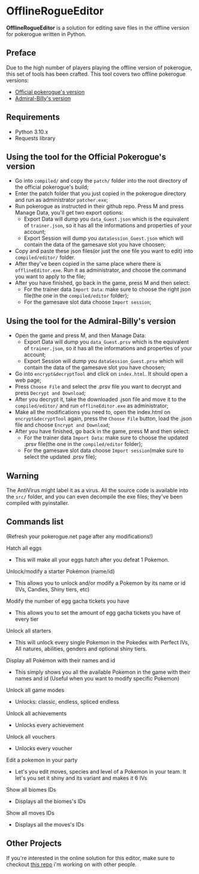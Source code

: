 # OfflineRogueEditor

**OfflineRogueEditor** is a solution for editing save files in the offline version for pokerogue written in Python.

## Preface

Due to the high number of players playing the offline version of pokerogue, this set of tools has been crafted. This tool covers two offline pokerogue versions:
- [Official pokerogue's version](https://github.com/pagefaultgames/pokerogue)
- [Admiral-Billy's version](https://github.com/Admiral-Billy/Pokerogue-App)

## Requirements

- Python 3.10.x
- Requests library

## Using the tool for the Official Pokerogue's version 

- Go into `compiled/` and copy the `patch/` folder into the root directory of the official pokerogue's build;
- Enter the patch folder that you just copied in the pokerogue directory and run as administrator `patcher.exe`;
- Run pokerogue as instructed in their github repo. Press M and press Manage Data, you'll get two export options:
    - Export Data will dump you `data_Guest.json` which is the equivalent of `trainer.json`, so it has all the informations and properties of your account;
    - Export Session will dump you `dataSession_Guest.json` which will contain the data of the gamesave slot you have choosen;
- Copy and paste these json files(or just the one file you want to edit) into `compiled/editor/` folder.
- After they've been copied in the same place where there is `offlineEditor.exe`. Run it as administrator, and choose the command you want to apply to the file;
- After you have finished, go back in the game, press M and then select:
    - For the trainer data `Import Data`: make sure to choose the right json file(the one in the `compiled/editor` folder);
    - For the gamesave slot data choose `Import session`;

## Using the tool for the Admiral-Billy's version
- Open the game and press M, and then Manage Data:
    - Export Data will dump you `data_Guest.prsv` which is the equivalent of `trainer.json`, so it has all the informations and properties of your account;
    - Export Session will dump you `dataSession_Guest.prsv` which will contain the data of the gamesave slot you have choosen;
- Go into `encrypt&decryptTool` and click on `index.html`. It should open a web page;
- Press `Choose File` and select the .prsv file you want to decrypt and press `Decrypt and Download`;
- After you decrypt it, take the downloaded .json file and move it to the `compiled/editor/` and run `offlineEditor.exe` as administrator;
- Make all the modifications you need to, open the index.html on `encrypt&decryptTool` again, press the `Choose File` button, load the .json file and choose `Encrypt and Download`;
- After you have finished, go back in the game, press M and then select:
    - For the trainer data `Import Data`: make sure to choose the updated .prsv file(the one in the `compiled/editor` folder);
    - For the gamesave slot data choose `Import session`(make sure to select the updated .prsv file);

## Warning

The AntiVirus might label it as a virus. All the source code is available into the `src/` folder, and you can even decompile the exe files; they've been compiled with pyinstaller.

## Commands list
(Refresh your pokerogue.net page after any modifications!)

Hatch all eggs
- This will make all your eggs hatch after you defeat 1 Pokemon.

Unlock/modify a starter Pokémon (name/id)
- This allows you to unlock and/or modify a Pokemon by its name or id (IVs, Candies, Shiny tiers, etc)

Modify the number of egg gacha tickets you have
- This allows you to set the amount of egg gacha tickets you have of every tier

Unlock all starters
- This will unlock every single Pokemon in the Pokedex with Perfect IVs, All natures, abilities, genders and optional shiny tiers.

Display all Pokémon with their names and id
- This simply shows you all the available Pokemon in the game with their names and id (Useful when you want to modify specific Pokemon)

Unlock all game modes
- Unlocks: classic, endless, spliced endless

Unlock all achievements
- Unlocks every achievement

Unlock all vouchers
- Unlocks every voucher

Edit a pokemon in your party
- Let's you edit moves, species and level of a Pokemon in your team. It let's you set it shiny and its variant and makes it 6 IVs

Show all biomes IDs
- Displays all the biomes's IDs

Show all moves IDs
- Displays all the moves's IDs
  
## Other Projects

If you're interested in the online solution for this editor, make sure to checkout [this repo](https://github.com/fire6945/RogueEditor) i'm working on with other people.

<!-- Metadata: keywords -->
<meta name="description" content="is a solution for editing save files in the offline version for pokerogue written in Python.">
<meta name="keywords" content="pokerogue, pokerogue save editor, pokerogue hacks, pokerogue hack, pokerogue cheats, pokerogue cheat, pokerogue trainer, pokerogue cheat table, rogueEditor, free, gacha, ticket, tickets, egg, eggs, shiny, save, edit, pokemon, unlimited, hack, hacks, cheat, cheats, trainer, table, pokedex, dex, wave, money, level, levels, iv, ivs, stat, stats, item, items, api, mod, mods, tool, tools">